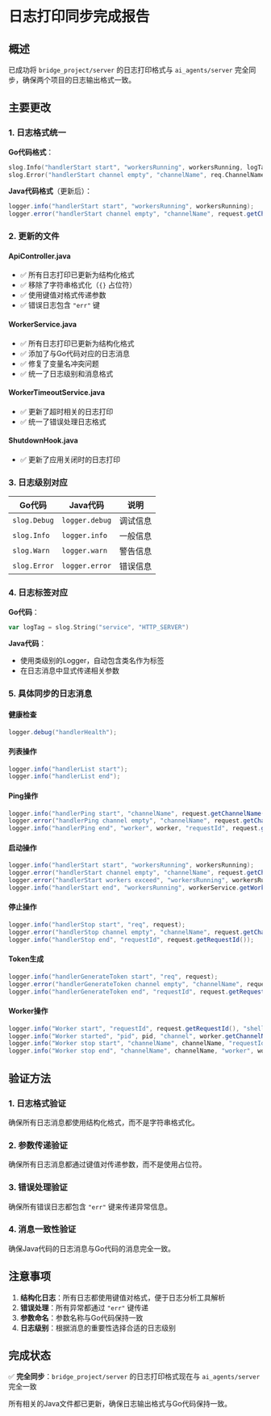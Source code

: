 # 日志打印同步完成报告

## 概述

已成功将 `bridge_project/server` 的日志打印格式与 `ai_agents/server` 完全同步，确保两个项目的日志输出格式一致。

## 主要更改

### 1. 日志格式统一

**Go代码格式**：

```go
slog.Info("handlerStart start", "workersRunning", workersRunning, logTag)
slog.Error("handlerStart channel empty", "channelName", req.ChannelName, "requestId", req.RequestId, logTag)
```

**Java代码格式**（更新后）：

```java
logger.info("handlerStart start", "workersRunning", workersRunning);
logger.error("handlerStart channel empty", "channelName", request.getChannelName(), "requestId", request.getRequestId());
```

### 2. 更新的文件

#### ApiController.java

- ✅ 所有日志打印已更新为结构化格式
- ✅ 移除了字符串格式化（`{}` 占位符）
- ✅ 使用键值对格式传递参数
- ✅ 错误日志包含 `"err"` 键

#### WorkerService.java

- ✅ 所有日志打印已更新为结构化格式
- ✅ 添加了与Go代码对应的日志消息
- ✅ 修复了变量名冲突问题
- ✅ 统一了日志级别和消息格式

#### WorkerTimeoutService.java

- ✅ 更新了超时相关的日志打印
- ✅ 统一了错误处理日志格式

#### ShutdownHook.java

- ✅ 更新了应用关闭时的日志打印

### 3. 日志级别对应

| Go代码       | Java代码       | 说明     |
| ------------ | -------------- | -------- |
| `slog.Debug` | `logger.debug` | 调试信息 |
| `slog.Info`  | `logger.info`  | 一般信息 |
| `slog.Warn`  | `logger.warn`  | 警告信息 |
| `slog.Error` | `logger.error` | 错误信息 |

### 4. 日志标签对应

**Go代码**：

```go
var logTag = slog.String("service", "HTTP_SERVER")
```

**Java代码**：

- 使用类级别的Logger，自动包含类名作为标签
- 在日志消息中显式传递相关参数

### 5. 具体同步的日志消息

#### 健康检查

```java
logger.debug("handlerHealth");
```

#### 列表操作

```java
logger.info("handlerList start");
logger.info("handlerList end");
```

#### Ping操作

```java
logger.info("handlerPing start", "channelName", request.getChannelName(), "requestId", request.getRequestId());
logger.error("handlerPing channel empty", "channelName", request.getChannelName(), "requestId", request.getRequestId());
logger.info("handlerPing end", "worker", worker, "requestId", request.getRequestId());
```

#### 启动操作

```java
logger.info("handlerStart start", "workersRunning", workersRunning);
logger.error("handlerStart channel empty", "channelName", request.getChannelName(), "requestId", request.getRequestId());
logger.error("handlerStart workers exceed", "workersRunning", workersRunning, "WorkersMax", serverConfig.getWorkersMax(), "requestId", request.getRequestId());
logger.info("handlerStart end", "workersRunning", workerService.getWorkersSize(), "worker", worker, "requestId", request.getRequestId());
```

#### 停止操作

```java
logger.info("handlerStop start", "req", request);
logger.error("handlerStop channel empty", "channelName", request.getChannelName(), "requestId", request.getRequestId());
logger.info("handlerStop end", "requestId", request.getRequestId());
```

#### Token生成

```java
logger.info("handlerGenerateToken start", "req", request);
logger.error("handlerGenerateToken channel empty", "channelName", request.getChannelName(), "requestId", request.getRequestId());
logger.info("handlerGenerateToken end", "requestId", request.getRequestId());
```

#### Worker操作

```java
logger.info("Worker start", "requestId", request.getRequestId(), "shell", shell);
logger.info("Worker started", "pid", pid, "channel", worker.getChannelName());
logger.info("Worker stop start", "channelName", channelName, "requestId", requestId, "pid", worker.getPid());
logger.info("Worker stop end", "channelName", channelName, "worker", worker, "requestId", requestId);
```

## 验证方法

### 1. 日志格式验证

确保所有日志消息都使用结构化格式，而不是字符串格式化。

### 2. 参数传递验证

确保所有日志消息都通过键值对传递参数，而不是使用占位符。

### 3. 错误处理验证

确保所有错误日志都包含 `"err"` 键来传递异常信息。

### 4. 消息一致性验证

确保Java代码的日志消息与Go代码的消息完全一致。

## 注意事项

1. **结构化日志**：所有日志都使用键值对格式，便于日志分析工具解析
2. **错误处理**：所有异常都通过 `"err"` 键传递
3. **参数命名**：参数名称与Go代码保持一致
4. **日志级别**：根据消息的重要性选择合适的日志级别

## 完成状态

✅ **完全同步**：`bridge_project/server` 的日志打印格式现在与 `ai_agents/server` 完全一致

所有相关的Java文件都已更新，确保日志输出格式与Go代码保持一致。
